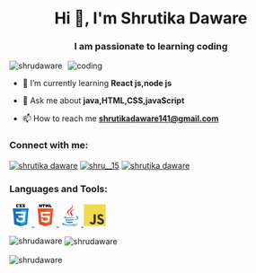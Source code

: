 <h1 align="center">Hi 👋, I'm Shrutika Daware</h1>
<h3 align="center">I am passionate to learning coding</h3>

<img align="right" alt="coding" width="400" src="https://i.pinimg.com/originals/f0/f0/d9/f0f0d932d6e39c7af5aa305cbd8da735.gif">

<p align="left"> <img src="https://komarev.com/ghpvc/?username=shrudaware&label=Profile%20views&color=0e75b6&style=flat" alt="shrudaware" /> </p>

- 🌱 I’m currently learning **React js,node js**

- 💬 Ask me about **java,HTML,CSS,javaScript**

- 📫 How to reach me **shrutikadaware141@gmail.com**

<h3 align="left">Connect with me:</h3>
<p align="left">
<a href="https://fb.com/shrutika daware" target="blank"><img align="center" src="https://raw.githubusercontent.com/rahuldkjain/github-profile-readme-generator/master/src/images/icons/Social/facebook.svg" alt="shrutika daware" height="30" width="40" /></a>
<a href="https://instagram.com/shru__15" target="blank"><img align="center" src="https://raw.githubusercontent.com/rahuldkjain/github-profile-readme-generator/master/src/images/icons/Social/instagram.svg" alt="shru__15" height="30" width="40" /></a>
<a href="https://www.hackerrank.com/shrutika daware" target="blank"><img align="center" src="https://raw.githubusercontent.com/rahuldkjain/github-profile-readme-generator/master/src/images/icons/Social/hackerrank.svg" alt="shrutika daware" height="30" width="40" /></a>
</p>

<h3 align="left">Languages and Tools:</h3>
<p align="left"> <a href="https://www.w3schools.com/css/" target="_blank" rel="noreferrer"> <img src="https://raw.githubusercontent.com/devicons/devicon/master/icons/css3/css3-original-wordmark.svg" alt="css3" width="40" height="40"/> </a> <a href="https://www.w3.org/html/" target="_blank" rel="noreferrer"> <img src="https://raw.githubusercontent.com/devicons/devicon/master/icons/html5/html5-original-wordmark.svg" alt="html5" width="40" height="40"/> </a> <a href="https://www.java.com" target="_blank" rel="noreferrer"> <img src="https://raw.githubusercontent.com/devicons/devicon/master/icons/java/java-original.svg" alt="java" width="40" height="40"/> </a> <a href="https://developer.mozilla.org/en-US/docs/Web/JavaScript" target="_blank" rel="noreferrer"> <img src="https://raw.githubusercontent.com/devicons/devicon/master/icons/javascript/javascript-original.svg" alt="javascript" width="40" height="40"/> </a> </p>

<p><img align="left" src="https://github-readme-stats.vercel.app/api/top-langs?username=shrudaware&show_icons=true&locale=en&layout=compact" alt="shrudaware" /></p>

<p>&nbsp;<img align="center" src="https://github-readme-stats.vercel.app/api?username=shrudaware&show_icons=true&locale=en" alt="shrudaware" /></p>

<p><img align="center" src="https://github-readme-streak-stats.herokuapp.com/?user=shrudaware&" alt="shrudaware" /></p>
